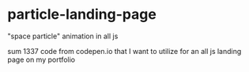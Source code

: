 # particle-landing-page
"space particle" animation in all js 

sum 1337 code from codepen.io that I want to utilize for an all js landing page on my portfolio
